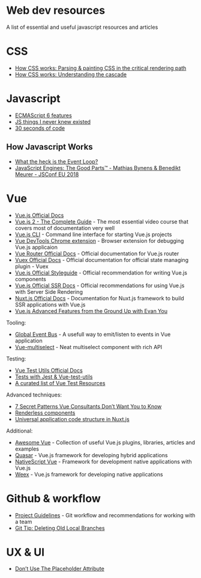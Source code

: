# Web dev resources
A list of essential and useful javascript resources and articles

# CSS

- [How CSS works: Parsing & painting CSS in the critical rendering path](https://blog.logrocket.com/how-css-works-parsing-painting-css-in-the-critical-rendering-path-b3ee290762d3)
- [How CSS works: Understanding the cascade](https://blog.logrocket.com/how-css-works-understanding-the-cascade-d181cd89a4d8)

# Javascript

- [ECMAScript 6 features](https://github.com/lukehoban/es6features)
- [JS things I never knew existed](https://air.ghost.io/js-things-i-never-knew-existed/)
- [30 seconds of code](https://github.com/Chalarangelo/30-seconds-of-code)

## How Javascript Works
- [What the heck is the Event Loop?](https://www.youtube.com/watch?v=8aGhZQkoFbQ)
- [JavaScript Engines: The Good Parts™ - Mathias Bynens & Benedikt Meurer - JSConf EU 2018](https://www.youtube.com/watch?v=5nmpokoRaZI)

# Vue
- [Vue.js Official Docs](https://vuejs.org/v2/guide/)
- [Vue.js 2 - The Complete Guide](https://www.udemy.com/vuejs-2-the-complete-guide/) - The most essential video course that covers most of documentation very well
- [Vue.js CLI](https://github.com/vuejs/vue-cli) - Command line interface for starting Vue.js projects
- [Vue DevTools Chrome extension](https://github.com/vuejs/vue-devtools) - Browser extension for debugging Vue.js applicaion
- [Vue Router Official Docs](https://router.vuejs.org/) - Official documentation for Vue.js router
- [Vuex Official Docs](https://vuex.vuejs.org/) - Official documentation for official state managing plugin - Vuex
- [Vue.js Official Styleguide](https://vuejs.org/v2/style-guide/) - Official recommendation for writing Vue.js components
- [Vue.js Official SSR Docs](https://ssr.vuejs.org/) - Official recommendations for using Vue.js with Server Side Rendering
- [Nuxt.js Official Docs](https://nuxtjs.org/guide/installation) - Documentation for Nuxt.js framework to build SSR applications with Vue.js
- [Vue.js Advanced Features from the Ground Up with Evan You](https://frontendmasters.com/workshops/vue-advanced-features/)

Tooling:

- [Global Event Bus](https://alligator.io/vuejs/global-event-bus/) - A usefull way to emit/listen to events in Vue application
- [Vue-multiselect](https://vue-multiselect.js.org/) - Neat multiselect component with rich API

Testing:

- [Vue Test Utils Official Docs](https://vue-test-utils.vuejs.org/)
- [Tests with Jest & Vue-test-utils](https://alexjoverm.github.io/2017/08/21/Write-the-first-Vue-js-Component-Unit-Test-in-Jest)
- [A curated list of Vue Test Resources](https://github.com/szafran89/vue-test-resources?utm_campaign=Revue%20newsletter&utm_medium=Newsletter&utm_source=Vue.js%20Feed)

Advanced techniques:

- [7 Secret Patterns Vue Consultants Don’t Want You to Know](https://www.youtube.com/watch?v=7YZ5DwlLSt8)
- [Renderless components](https://adamwathan.me/renderless-components-in-vuejs/)
- [Universal application code structure in Nuxt.js](https://medium.com/@krutie/universal-application-code-structure-in-nuxt-js-4cd014cc0baa)

Additional:

- [Awesome Vue](https://github.com/vuejs/awesome-vue) - Collection of useful Vue.js plugins, libraries, articles and examples
- [Quasar](http://quasar-framework.org/) - Vue.js framework for developing hybrid applications
- [NativeScript Vue](https://nativescript-vue.org) - Framework for development native applications with Vue.js
- [Weex](https://weex.apache.org/) - Vue.js framework for developing native applications

# Github & workflow
- [Project Guidelines](https://github.com/wearehive/project-guidelines) - Git workflow and recommendations for working with a team
- [Git Tip: Deleting Old Local Branches](http://erikaybar.name/git-deleting-old-local-branches)

# UX & UI

- [Don’t Use The Placeholder Attribute](https://www.smashingmagazine.com/2018/06/placeholder-attribute/)
